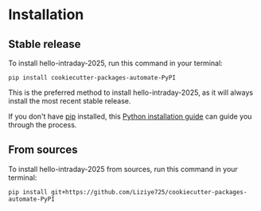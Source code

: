 # Installation

## Stable release

To install hello-intraday-2025, run this command in your terminal:

```
pip install cookiecutter-packages-automate-PyPI
```

This is the preferred method to install hello-intraday-2025, as it will always install the most recent stable release.

If you don't have [pip](https://pip.pypa.io) installed, this [Python installation guide](http://docs.python-guide.org/en/latest/starting/installation/) can guide you through the process.

## From sources

To install hello-intraday-2025 from sources, run this command in your terminal:

```
pip install git+https://github.com/Liziye725/cookiecutter-packages-automate-PyPI
```
